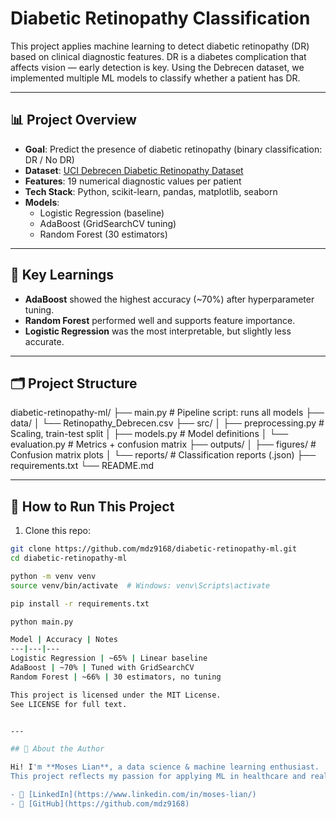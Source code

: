 # Diabetic Retinopathy Classification

This project applies machine learning to detect diabetic retinopathy (DR) based on clinical diagnostic features. DR is a diabetes complication that affects vision — early detection is key. Using the Debrecen dataset, we implemented multiple ML models to classify whether a patient has DR.

---

## 📊 Project Overview

- **Goal**: Predict the presence of diabetic retinopathy (binary classification: DR / No DR)
- **Dataset**: [UCI Debrecen Diabetic Retinopathy Dataset](https://archive.ics.uci.edu/ml/datasets/Diabetic+Retinopathy+Debrecen+Data+Set)
- **Features**: 19 numerical diagnostic values per patient
- **Tech Stack**: Python, scikit-learn, pandas, matplotlib, seaborn
- **Models**:
  - Logistic Regression (baseline)
  - AdaBoost (GridSearchCV tuning)
  - Random Forest (30 estimators)

---

## 🧠 Key Learnings

- **AdaBoost** showed the highest accuracy (~70%) after hyperparameter tuning.
- **Random Forest** performed well and supports feature importance.
- **Logistic Regression** was the most interpretable, but slightly less accurate.

---

## 🗂️ Project Structure

diabetic-retinopathy-ml/ ├── main.py # Pipeline script: runs all models ├── data/ │ └── Retinopathy_Debrecen.csv ├── src/ │ ├── preprocessing.py # Scaling, train-test split │ ├── models.py # Model definitions │ └── evaluation.py # Metrics + confusion matrix ├── outputs/ │ ├── figures/ # Confusion matrix plots │ └── reports/ # Classification reports (.json) ├── requirements.txt └── README.md


---

## 🚀 How to Run This Project

1. Clone this repo:
```bash
git clone https://github.com/mdz9168/diabetic-retinopathy-ml.git
cd diabetic-retinopathy-ml

python -m venv venv
source venv/bin/activate  # Windows: venv\Scripts\activate

pip install -r requirements.txt

python main.py

Model | Accuracy | Notes
---|---|---
Logistic Regression | ~65% | Linear baseline  
AdaBoost | ~70% | Tuned with GridSearchCV  
Random Forest | ~66% | 30 estimators, no tuning  

This project is licensed under the MIT License.  
See LICENSE for full text.


---

## 👤 About the Author

Hi! I'm **Moses Lian**, a data science & machine learning enthusiast.  
This project reflects my passion for applying ML in healthcare and real-world diagnostics.

- 🔗 [LinkedIn](https://www.linkedin.com/in/moses-lian/)
- 🐙 [GitHub](https://github.com/mdz9168)


